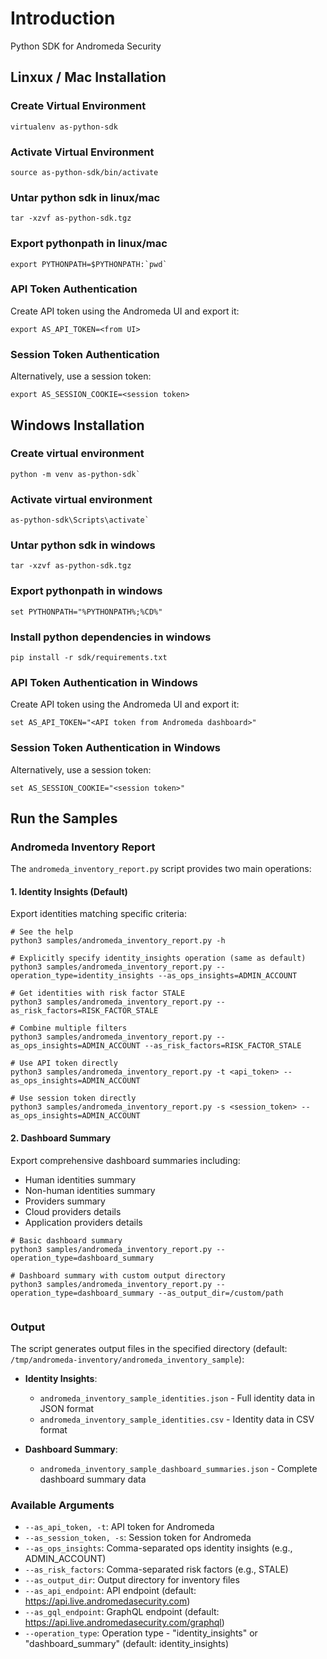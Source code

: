 # Introduction

Python SDK for Andromeda Security

## Linxux / Mac Installation

### Create Virtual Environment

```shell
virtualenv as-python-sdk
```

### Activate Virtual Environment

```shell
source as-python-sdk/bin/activate
```

### Untar python sdk in linux/mac

```shell
tar -xzvf as-python-sdk.tgz
```

### Export pythonpath in linux/mac

```shell
export PYTHONPATH=$PYTHONPATH:`pwd`
```

### API Token Authentication

Create API token using the Andromeda UI and export it:

```shell
export AS_API_TOKEN=<from UI>
```

### Session Token Authentication

Alternatively, use a session token:

```shell
export AS_SESSION_COOKIE=<session token>
```

## Windows Installation

### Create virtual environment

```shell
python -m venv as-python-sdk`
```

### Activate virtual environment

```shell
as-python-sdk\Scripts\activate`
```

### Untar python sdk in windows

```shell
tar -xzvf as-python-sdk.tgz
```

### Export pythonpath in windows

```shell
set PYTHONPATH="%PYTHONPATH%;%CD%"
```

### Install python dependencies in windows

```shell
pip install -r sdk/requirements.txt
```

### API Token Authentication in Windows

Create API token using the Andromeda UI and export it:

```shell
set AS_API_TOKEN="<API token from Andromeda dashboard>"
```

### Session Token Authentication in Windows

Alternatively, use a session token:

```shell
set AS_SESSION_COOKIE="<session token>"
```

## Run the Samples

### Andromeda Inventory Report

The `andromeda_inventory_report.py` script provides two main operations:

#### 1. Identity Insights (Default)

Export identities matching specific criteria:

```shell
# See the help
python3 samples/andromeda_inventory_report.py -h

# Explicitly specify identity_insights operation (same as default)
python3 samples/andromeda_inventory_report.py --operation_type=identity_insights --as_ops_insights=ADMIN_ACCOUNT

# Get identities with risk factor STALE
python3 samples/andromeda_inventory_report.py --as_risk_factors=RISK_FACTOR_STALE

# Combine multiple filters
python3 samples/andromeda_inventory_report.py --as_ops_insights=ADMIN_ACCOUNT --as_risk_factors=RISK_FACTOR_STALE

# Use API token directly
python3 samples/andromeda_inventory_report.py -t <api_token> --as_ops_insights=ADMIN_ACCOUNT

# Use session token directly
python3 samples/andromeda_inventory_report.py -s <session_token> --as_ops_insights=ADMIN_ACCOUNT

```

#### 2. Dashboard Summary

Export comprehensive dashboard summaries including:

- Human identities summary
- Non-human identities summary
- Providers summary
- Cloud providers details
- Application providers details

```shell
# Basic dashboard summary
python3 samples/andromeda_inventory_report.py --operation_type=dashboard_summary

# Dashboard summary with custom output directory
python3 samples/andromeda_inventory_report.py --operation_type=dashboard_summary --as_output_dir=/custom/path


```

### Output

The script generates output files in the specified directory (default: `/tmp/andromeda-inventory/andromeda_inventory_sample`):

- **Identity Insights**:
  - `andromeda_inventory_sample_identities.json` - Full identity data in JSON format
  - `andromeda_inventory_sample_identities.csv` - Identity data in CSV format

- **Dashboard Summary**:
  - `andromeda_inventory_sample_dashboard_summaries.json` - Complete dashboard summary data

### Available Arguments

- `--as_api_token, -t`: API token for Andromeda
- `--as_session_token, -s`: Session token for Andromeda
- `--as_ops_insights`: Comma-separated ops identity insights (e.g., ADMIN_ACCOUNT)
- `--as_risk_factors`: Comma-separated risk factors (e.g., STALE)
- `--as_output_dir`: Output directory for inventory files
- `--as_api_endpoint`: API endpoint (default: <https://api.live.andromedasecurity.com>)
- `--as_gql_endpoint`: GraphQL endpoint (default: <https://api.live.andromedasecurity.com/graphql>)
- `--operation_type`: Operation type - "identity_insights" or "dashboard_summary" (default: identity_insights)
